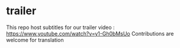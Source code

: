 # trailer

This repo host subtitles for our trailer video : https://www.youtube.com/watch?v=y1-Gh0bMsUo
Contributions are welcome for translation
